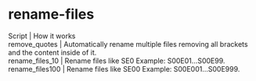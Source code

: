 # rename-files
Script          | How it works<br>
remove_quotes   | Automatically rename multiple files removing all brackets and the content inside of it.<br>
rename_files_10 | Rename files like S<season>E0<counter>  Example: S00E01...S00E99.<br>
rename_files100 | Rename files like S<season>E00<counter> Example: S00E001...S00E999.
